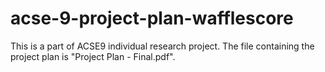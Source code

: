 # acse-9-project-plan-wafflescore

This is a part of ACSE9 individual research project.
The file containing the project plan is "Project Plan - Final.pdf".
